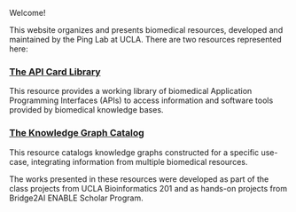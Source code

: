 
Welcome!

This website organizes and presents biomedical resources, developed and maintained by the Ping Lab at UCLA. There are two resources represented here:

### [The API Card Library](https://pinglab-utils.github.io/APIcard/)

This resource provides a working library of biomedical Application Programming Interfaces (APIs) to access information and software tools provided by biomedical knowledge bases.

### [The Knowledge Graph Catalog](https://pinglab-utils.github.io/KG-Projects/)

This resource catalogs knowledge graphs constructed for a specific use-case, integrating information from multiple biomedical resources.

The works presented in these resources were developed as part of the class projects from UCLA Bioinformatics 201 and as hands-on projects from Bridge2AI ENABLE Scholar Program.